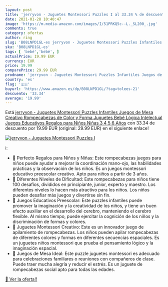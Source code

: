 ```yaml
---
layout: post
title: 'jerryvon - Juguetes Montessori Puzzles I al 33.34 % de descuento'
date: 2021-01-28 10:40:47
image: 'https://m.media-amazon.com/images/I/51PRKQ5c--L._SL200_.jpg'
comments: true
category: ofertas
author: ring
slug: 'B08LNPD1GL-es jerryvon - Juguetes Montessori Puzzles Infantiles Juegos...'
sku: 'B08LNPD1GL-es'
tags: [ 'bebé','bebé', ]
actualPrice: 19.99 EUR
currency: EUR
price: 19.99
comparePrice: 29.99 EUR
prodname: 'jerryvon - Juguetes Montessori Puzzles Infantiles Juegos de Mesa Creativo Rompecabezas de Color y Forma Juguetes Bebé Lógica Intelectual Juegos Educativos Regalos para Niños Niñas 3 4 5 6 Años'
country: 'es'
flag: '🇪🇸'
buyurl: 'https://www.amazon.es/dp/B08LNPD1GL/?tag=tolees-21'
descuento: '33.34'
average: '19.99'
---
```


Está [jerryvon - Juguetes Montessori Puzzles Infantiles Juegos de Mesa Creativo Rompecabezas de Color y Forma Juguetes Bebé Lógica Intelectual Juegos Educativos Regalos para Niños Niñas 3 4 5 6 Años](https://www.amazon.es/dp/B08LNPD1GL/?tag=tolees-21) con 33.34 de descuento por 19.99 EUR (original: 29.99 EUR) en el siguiente enlace!

[![jerryvon - Juguetes Montessori Puzzles I](https://m.media-amazon.com/images/I/51PRKQ5c--L._SL200_.jpg)](https://www.amazon.es/dp/B08LNPD1GL/?tag=tolees-21)

ℹ️:

- 🙆 Perfecto Regalos para Niños y Niñas: Este rompecabezas juegos para niños puede ayudar a mejorar la coordinación mano-ojo, las habilidades prácticas y la observación de los niños. Es un juegos montessori educativo preescolar creativo. Apto para niños a partir de 3 años.
- 🙆 Diferentes Niveles de Dificultad: Este rompecabezas para niños tiene 100 desafíos, divididos en principiante, junior, experto y maestro. Los diferentes niveles lo hacen más atractivo para los niños. Los niños pueden desafiar más juegos y divertirse sin fin.
- 🙆 Juegos Educativos Preescolar: Este puzzles infantiles puede promover la imaginación y la creatividad de los niños, y tiene un buen efecto auxiliar en el desarrollo del cerebro, manteniendo el cerebro flexible. Al mismo tiempo, puede ejercitar la cognición de los niños y la discriminación de formas y colores.
- 🙆 Juguetes Montessori Creativo: Este es un innovador juego de apilamiento de rompecabezas. Los niños pueden apilar rompecabezas de diferentes colores y formas en diferentes secuencias espaciales. Es un juguetes niños montessori que prueba el pensamiento lógico y la imaginación espacial.
- 🙆 Juegos de Mesa Ideal: Este puzzle juguetes montessori es adecuado para celebraciones familiares o reuniones con compañeros de clase. Puede traer mucha alegría y reducir el estrés. Es un juguete de rompecabezas social apto para todas las edades.

[🛒 Ver la oferta!!](https://www.amazon.es/dp/B08LNPD1GL/?tag=tolees-21)
